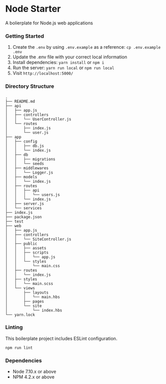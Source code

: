 # Node Starter
A bolierplate for Node.js web applications

### Getting Started

1. Create the `.env` by using `.env.example` as a reference: `cp .env.example .env`
2. Update the .env file with your correct local information
3. Install dependencies: `yarn install` or `npm i`
4. Run the server: `yarn run local` or `npm run local`
5. Visit `http://localhost:5000/`

### Directory Structure

```
.
├── README.md
├── api
│   ├── app.js
│   ├── controllers
│   │   └── UserController.js
│   └── routes
│       ├── index.js
│       └── user.js
├── app
│   ├── config
│   │   ├── db.js
│   │   └── index.js
│   ├── db
│   │   ├── migrations
│   │   └── seeds
│   ├── middlewares
│   │   └── Logger.js
│   ├── models
│   │   └── index.js
│   ├── routes
│   │   ├── api
│   │   │   └── users.js
│   │   └── index.js
│   ├── server.js
│   └── services
├── index.js
├── package.json
├── test
├── web
│   ├── app.js
│   ├── controllers
│   │   └── SiteController.js
│   ├── public
│   │   ├── assets
│   │   ├── scripts
│   │   │   └── app.js
│   │   └── styles
│   │       └── main.css
│   ├── routes
│   │   └── index.js
│   ├── styles
│   │   └── main.scss
│   └── views
│       ├── layouts
│       │   └── main.hbs
│       ├── pages
│       └── site
│           └── index.hbs
└── yarn.lock
```

### Linting

This boilerplate project includes ESLint configuration.

```
npm run lint
```

### Dependencies

* Node 7.10.x or above
* NPM 4.2.x or above

